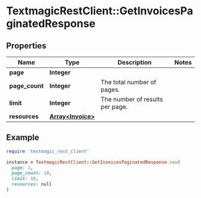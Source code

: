 # TextmagicRestClient::GetInvoicesPaginatedResponse

## Properties

| Name | Type | Description | Notes |
| ---- | ---- | ----------- | ----- |
| **page** | **Integer** |  |  |
| **page_count** | **Integer** | The total number of pages. |  |
| **limit** | **Integer** | The number of results per page. |  |
| **resources** | [**Array&lt;Invoice&gt;**](Invoice.md) |  |  |

## Example

```ruby
require 'textmagic_rest_client'

instance = TextmagicRestClient::GetInvoicesPaginatedResponse.new(
  page: 1,
  page_count: 10,
  limit: 10,
  resources: null
)
```

